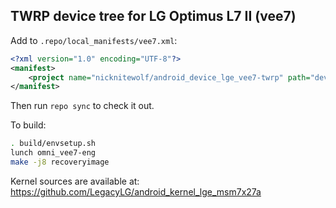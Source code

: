 ## TWRP device tree for LG Optimus L7 II (vee7)

Add to `.repo/local_manifests/vee7.xml`:

```xml
<?xml version="1.0" encoding="UTF-8"?>
<manifest>
	<project name="nicknitewolf/android_device_lge_vee7-twrp" path="device/lge/vee7"  remote="github" revision="android-6.0" />
</manifest>
```

Then run `repo sync` to check it out.

To build:

```sh
. build/envsetup.sh
lunch omni_vee7-eng
make -j8 recoveryimage
```

Kernel sources are available at: https://github.com/LegacyLG/android_kernel_lge_msm7x27a
